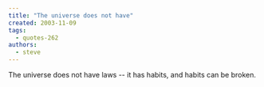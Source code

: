 ```yaml
---
title: "The universe does not have"
created: 2003-11-09
tags: 
  - quotes-262
authors: 
  - steve
---
```


The universe does not have laws -- it has habits, and habits can be broken.
